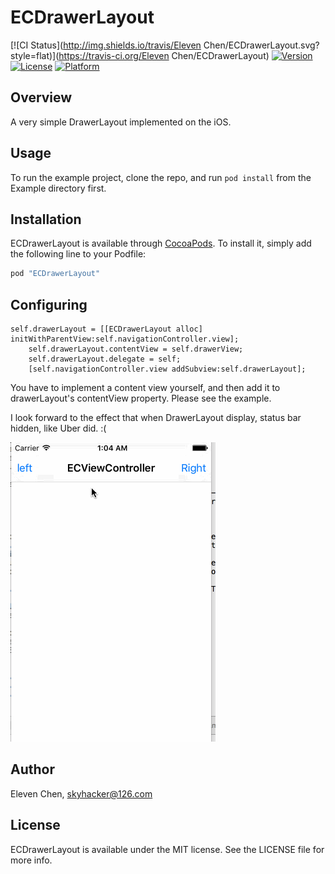 # ECDrawerLayout

[![CI Status](http://img.shields.io/travis/Eleven Chen/ECDrawerLayout.svg?style=flat)](https://travis-ci.org/Eleven Chen/ECDrawerLayout)
[![Version](https://img.shields.io/cocoapods/v/ECDrawerLayout.svg?style=flat)](http://cocoapods.org/pods/ECDrawerLayout)
[![License](https://img.shields.io/cocoapods/l/ECDrawerLayout.svg?style=flat)](http://cocoapods.org/pods/ECDrawerLayout)
[![Platform](https://img.shields.io/cocoapods/p/ECDrawerLayout.svg?style=flat)](http://cocoapods.org/pods/ECDrawerLayout)

## Overview

A very simple DrawerLayout implemented on the iOS.

## Usage

To run the example project, clone the repo, and run `pod install` from the Example directory first.


## Installation

ECDrawerLayout is available through [CocoaPods](http://cocoapods.org). To install
it, simply add the following line to your Podfile:

```ruby
pod "ECDrawerLayout"
```

## Configuring

```
self.drawerLayout = [[ECDrawerLayout alloc] initWithParentView:self.navigationController.view];
    self.drawerLayout.contentView = self.drawerView;
    self.drawerLayout.delegate = self;
    [self.navigationController.view addSubview:self.drawerLayout];
```
You have to implement a content view yourself, and then add it to drawerLayout's contentView property. Please see the example.

I look forward to the effect that when DrawerLayout display, status bar hidden, like Uber did. :(

![image](ECDrawerLayout.gif)

## Author

Eleven Chen, skyhacker@126.com

## License

ECDrawerLayout is available under the MIT license. See the LICENSE file for more info.
